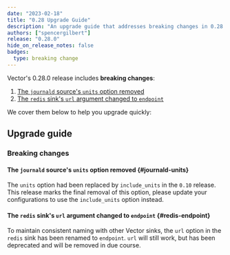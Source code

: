```yaml
---
date: "2023-02-18"
title: "0.28 Upgrade Guide"
description: "An upgrade guide that addresses breaking changes in 0.28.0"
authors: ["spencergilbert"]
release: "0.28.0"
hide_on_release_notes: false
badges:
  type: breaking change
---
```


Vector's 0.28.0 release includes **breaking changes**:

1. [The `journald` source's `units` option removed](#journald-units)
2. [The `redis` sink's `url` argument changed to `endpoint`](#redis-endpoint)

We cover them below to help you upgrade quickly:

## Upgrade guide

### Breaking changes

#### The `journald` source's `units` option removed {#journald-units}

The `units` option had been replaced by `include_units` in the `0.10` release. This release marks the final removal
of this option, please update your configurations to use the `include_units` option instead.

#### The `redis` sink's `url` argument changed to `endpoint` {#redis-endpoint}

To maintain consistent naming with other Vector sinks, the `url` option in the
`redis` sink has been renamed to `endpoint`. `url` will still work, but has
been deprecated and will be removed in due course.
